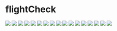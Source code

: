 # flightCheck

![](https://github.com/ArkiWang/flightCheck/raw/master/ScreenShoot/Screenshot_2018-07-21-00-33-32-556_com.miui.home.png)
![](https://github.com/ArkiWang/flightCheck/raw/master/ScreenShoot/Screenshot_2018-07-21-00-33-47-973_com.example.yueli.flightcheck.png)
![](https://github.com/ArkiWang/flightCheck/raw/master/ScreenShoot/Screenshot_2018-07-21-00-33-54-429_com.example.yueli.flightcheck.png)
![](https://github.com/ArkiWang/flightCheck/raw/master/ScreenShoot/Screenshot_2018-07-21-00-34-02-679_com.example.yueli.flightcheck.png)
![](https://github.com/ArkiWang/flightCheck/raw/master/ScreenShoot/Screenshot_2018-07-21-00-34-10-452_com.example.yueli.flightcheck.png)
![](https://github.com/ArkiWang/flightCheck/raw/master/ScreenShoot/Screenshot_2018-07-21-00-34-14-232_com.example.yueli.flightcheck.png)
![](https://github.com/ArkiWang/flightCheck/raw/master/ScreenShoot/Screenshot_2018-07-21-00-34-23-837_com.example.yueli.flightcheck.png)
![](https://github.com/ArkiWang/flightCheck/raw/master/ScreenShoot/Screenshot_2018-07-21-00-34-41-030_com.example.yueli.flightcheck.png)
![](https://github.com/ArkiWang/flightCheck/raw/master/ScreenShoot/Screenshot_2018-07-21-00-33-32-556_com.miui.home.png)
![](https://github.com/ArkiWang/flightCheck/raw/master/ScreenShoot/Screenshot_2018-07-21-00-33-32-556_com.miui.home.png)
![](https://github.com/ArkiWang/flightCheck/raw/master/ScreenShoot/Screenshot_2018-07-21-00-33-32-556_com.miui.home.png)
![](https://github.com/ArkiWang/flightCheck/raw/master/ScreenShoot/Screenshot_2018-07-21-00-33-32-556_com.miui.home.png)
![](https://github.com/ArkiWang/flightCheck/raw/master/ScreenShoot/Screenshot_2018-07-21-00-33-32-556_com.miui.home.png)
![](https://github.com/ArkiWang/flightCheck/raw/master/ScreenShoot/Screenshot_2018-07-21-00-33-32-556_com.miui.home.png)
![](https://github.com/ArkiWang/flightCheck/raw/master/ScreenShoot/Screenshot_2018-07-21-00-33-32-556_com.miui.home.png)
![](https://github.com/ArkiWang/flightCheck/raw/master/ScreenShoot/Screenshot_2018-07-21-00-33-32-556_com.miui.home.png)
![](https://github.com/ArkiWang/flightCheck/raw/master/ScreenShoot/Screenshot_2018-07-21-00-33-32-556_com.miui.home.png)
